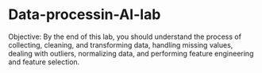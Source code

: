# Data-processin-AI-lab
Objective: By the end of this lab, you should understand the process of collecting, cleaning, and transforming data, handling missing values, dealing with outliers, normalizing data, and performing feature engineering and feature selection.
